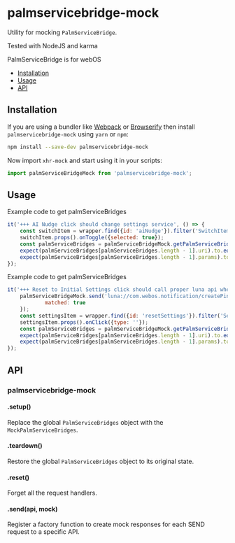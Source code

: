 # palmservicebridge-mock

Utility for mocking `PalmServiceBridge`.

Tested with NodeJS and karma

PalmServiceBridge is for webOS

* [Installation](#installation)
* [Usage](#usage)
* [API](#api)

## <a name="installation">Installation</a>

If you are using a bundler like [Webpack](https://www.npmjs.com/package/webpack) or [Browserify](https://www.npmjs.com/package/browserify) then install `palmservicebridge-mock` using `yarn` or `npm`:

```bash
npm install --save-dev palmservicebridge-mock
```

Now import `xhr-mock` and start using it in your scripts:

```js
import palmServiceBridgeMock from 'palmservicebridge-mock';
```

## <a name="usage">Usage</a>

Example code to get palmServiceBridges
```js
it('+++ AI Nudge click should change settings service', () => {
	const switchItem = wrapper.find({id: 'aiNudge'}).filter('SwitchItem');
	switchItem.props().onToggle({selected: true});
	const palmServiceBridges = palmServiceBridgeMock.getPalmServiceBridges();
	expect(palmServiceBridges[palmServiceBridges.length - 1].uri).to.equal('luna://com.webos.settingsservice/setSystemSettings');
	expect(palmServiceBridges[palmServiceBridges.length - 1].params).to.equal('{"category":"general","settings":{"aiNudge":"on"}}');
});
```

Example code to get palmServiceBridges
```js
it('+++ Reset to Initial Settings click should call proper luna api when parentalControl is true', () => {
	palmServiceBridgeMock.send('luna://com.webos.notification/createPincodePrompt', {
			matched: true
	});
	const settingsItem = wrapper.find({id: 'resetSettings'}).filter('SettingsItem');
	settingsItem.props().onClick({type: ''});
	const palmServiceBridges = palmServiceBridgeMock.getPalmServiceBridges();
	expect(palmServiceBridges[palmServiceBridges.length - 1].uri).to.equal('luna://com.webos.notification/createPincodePrompt');
	expect(palmServiceBridges[palmServiceBridges.length - 1].params).to.equal( '{"promptType":"parental"}');
});
```

## <a name="api">API</a>

### palmservicebridge-mock

#### .setup()

Replace the global `PalmServiceBridges` object with the `MockPalmServiceBridges`.

#### .teardown()

Restore the global `PalmServiceBridges` object to its original state.

#### .reset()

Forget all the request handlers.

#### .send(api, mock)

Register a factory function to create mock responses for each SEND request to a specific API.
